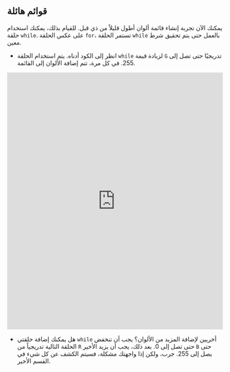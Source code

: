 ## قوائم هائلة

يمكنك الآن تجربة إنشاء قائمة ألوان أطول قليلاً من ذي قبل. للقيام بذلك، يمكنك استخدام حلقة `while`. على عكس الحلقة `for`، تستمر الحلقة `while` بالعمل حتى يتم تحقيق شرط معين.

- انظر إلى الكود أدناه. يتم استخدام الحلقة `while` لزيادة قيمة `G` تدريجيًا حتى تصل إلى 255. في كل مرة، تتم إضافة الألوان إلى القائمة. 
<iframe src="https://trinket.io/embed/python/cfb2a665a8" width="100%" height="600" frameborder="0" marginwidth="0" marginheight="0" allowfullscreen></iframe> 

- هل يمكنك إضافة حلقتي `while` أخريين لإضافة المزيد من الألوان؟ يجب أن تنخفض الحلقة التالية تدريجياً من `R` حتى تصل إلى 0. بعد ذلك، يجب أن يزيد الأخير `B` حتى يصل إلى 255. جرب، ولكن إذا واجهتك مشكلة، فسيتم الكشف عن كل شيء في القسم الأخير.